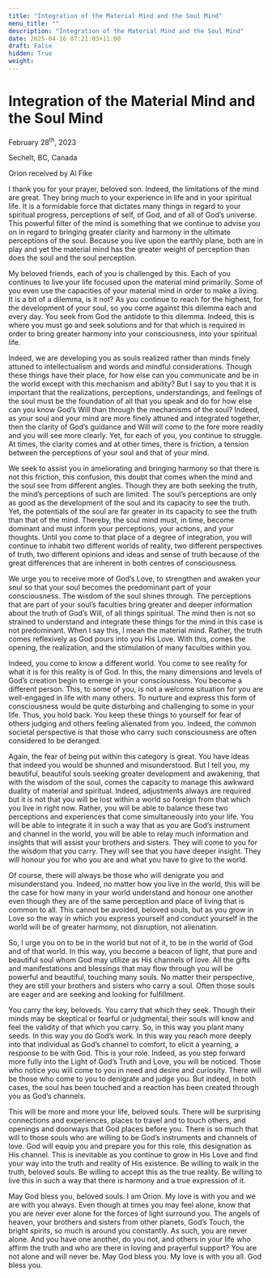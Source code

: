 ```yaml
---
title: "Integration of the Material Mind and the Soul Mind"
menu_title: ""
description: "Integration of the Material Mind and the Soul Mind"
date: 2025-04-16 07:21:03+11:00
draft: False
hidden: True
weight:
---
```

# Integration of the Material Mind and the Soul Mind

February 28<sup>th</sup>, 2023

Sechelt, BC, Canada

Orion received by Al Fike

I thank you for your prayer, beloved son. Indeed, the limitations of the mind are great. They bring much to your experience in life and in your spiritual life. It is a formidable force that dictates many things in regard to your spiritual progress, perceptions of self, of God, and of all of God’s universe. This powerful filter of the mind is something that we continue to advise you on in regard to bringing greater clarity and harmony in the ultimate perceptions of the soul. Because you live upon the earthly plane, both are in play and yet the material mind has the greater weight of perception than does the soul and the soul perception.

My beloved friends, each of you is challenged by this. Each of you continues to live your life focused upon the material mind primarily. Some of you even use the capacities of your material mind in order to make a living. It is a bit of a dilemma, is it not? As you continue to reach for the highest, for the development of your soul, so you come against this dilemma each and every day. You seek from God the antidote to this dilemma. Indeed, this is where you must go and seek solutions and for that which is required in order to bring greater harmony into your consciousness, into your spiritual life.

Indeed, we are developing you as souls realized rather than minds finely attuned to intellectualism and words and mindful considerations. Though these things have their place, for how else can you communicate and be in the world except with this mechanism and ability? But I say to you that it is important that the realizations, perceptions, understandings, and feelings of the soul must be the foundation of all that you speak and do for how else can you know God’s Will than through the mechanisms of the soul? Indeed, as your soul and your mind are more finely attuned and integrated together, then the clarity of God’s guidance and Will will come to the fore more readily and you will see more clearly. Yet, for each of you, you continue to struggle. At times, the clarity comes and at other times, there is friction, a tension between the perceptions of your soul and that of your mind.

We seek to assist you in ameliorating and bringing harmony so that there is not this friction, this confusion, this doubt that comes when the mind and the soul see from different angles. Though they are both seeking the truth, the mind’s perceptions of such are limited. The soul’s perceptions are only as good as the development of the soul and its capacity to see the truth. Yet, the potentials of the soul are far greater in its capacity to see the truth than that of the mind. Thereby, the soul mind must, in time, become dominant and must inform your perceptions, your actions, and your thoughts. Until you come to that place of a degree of integration, you will continue to inhabit two different worlds of reality, two different perspectives of truth, two different opinions and ideas and sense of truth because of the great differences that are inherent in both centres of consciousness.

We urge you to receive more of God’s Love, to strengthen and awaken your soul so that your soul becomes the predominant part of your consciousness. The wisdom of the soul shines through. The perceptions that are part of your soul’s faculties bring greater and deeper information about the truth of God’s Will, of all things spiritual. The mind then is not so strained to understand and integrate these things for the mind in this case is not predominant. When I say this, I mean the material mind. Rather, the truth comes reflexively as God pours into you His Love. With this, comes the opening, the realization, and the stimulation of many faculties within you.

Indeed, you come to know a different world. You come to see reality for what it is for this reality is of God. In this, the many dimensions and levels of God’s creation begin to emerge in your consciousness. You become a different person. This, to some of you, is not a welcome situation for you are well-engaged in life with many others. To nurture and express this form of consciousness would be quite disturbing and challenging to some in your life. Thus, you hold back. You keep these things to yourself for fear of others judging and others feeling alienated from you. Indeed, the common societal perspective is that those who carry such consciousness are often considered to be deranged.

Again, the fear of being put within this category is great. You have ideas that indeed you would be shunned and misunderstood. But I tell you, my beautiful, beautiful souls seeking greater development and awakening, that with the wisdom of the soul, comes the capacity to manage this awkward duality of material and spiritual. Indeed, adjustments always are required but it is not that you will be lost within a world so foreign from that which you live in right now. Rather, you will be able to balance these two perceptions and experiences that come simultaneously into your life. You will be able to integrate it in such a way that as you are God’s instrument and channel in the world, you will be able to relay much information and insights that will assist your brothers and sisters. They will come to you for the wisdom that you carry. They will see that you have deeper insight. They will honour you for who you are and what you have to give to the world.

Of course, there will always be those who will denigrate you and misunderstand you. Indeed, no matter how you live in the world, this will be the case for how many in your world understand and honour one another even though they are of the same perception and place of living that is common to all. This cannot be avoided, beloved souls, but as you grow in Love so the way in which you express yourself and conduct yourself in the world will be of greater harmony, not disruption, not alienation.

So, I urge you on to be in the world but not of it, to be in the world of God and of that world. In this way, you become a beacon of light, that pure and beautiful soul whom God may utilize as His channels of love. All the gifts and manifestations and blessings that may flow through you will be powerful and beautiful, touching many souls. No matter their perspective, they are still your brothers and sisters who carry a soul. Often those souls are eager and are seeking and looking for fulfillment.

You carry the key, beloveds. You carry that which they seek. Though their minds may be skeptical or fearful or judgmental, their souls will know and feel the validity of that which you carry. So, in this way you plant many seeds. In this way you do God’s work. In this way you reach more deeply into that individual as God’s channel to comfort, to elicit a yearning, a response to be with God. This is your role. Indeed, as you step forward more fully into the Light of God’s Truth and Love, you will be noticed. Those who notice you will come to you in need and desire and curiosity. There will be those who come to you to denigrate and judge you. But indeed, in both cases, the soul has been touched and a reaction has been created through you as God’s channels.

This will be more and more your life, beloved souls. There will be surprising connections and experiences, places to travel and to touch others, and openings and doorways that God places before you. There is so much that will to those souls who are willing to be God’s instruments and channels of love. God will equip you and prepare you for this role, this designation as His channel. This is inevitable as you continue to grow in His Love and find your way into the truth and reality of His existence. Be willing to walk in the truth, beloved souls. Be willing to accept this as the true reality. Be willing to live this in such a way that there is harmony and a true expression of it.

May God bless you, beloved souls. I am Orion. My love is with you and we are with you always. Even though at times you may feel alone, know that you are never ever alone for the forces of light surround you. The angels of heaven, your brothers and sisters from other planets, God’s Touch, the bright spirits, so much is around you constantly. As such, you are never alone. And you have one another, do you not, and others in your life who affirm the truth and who are there in loving and prayerful support? You are not alone and will never be. May God bless you. My love is with you all. God bless you.
